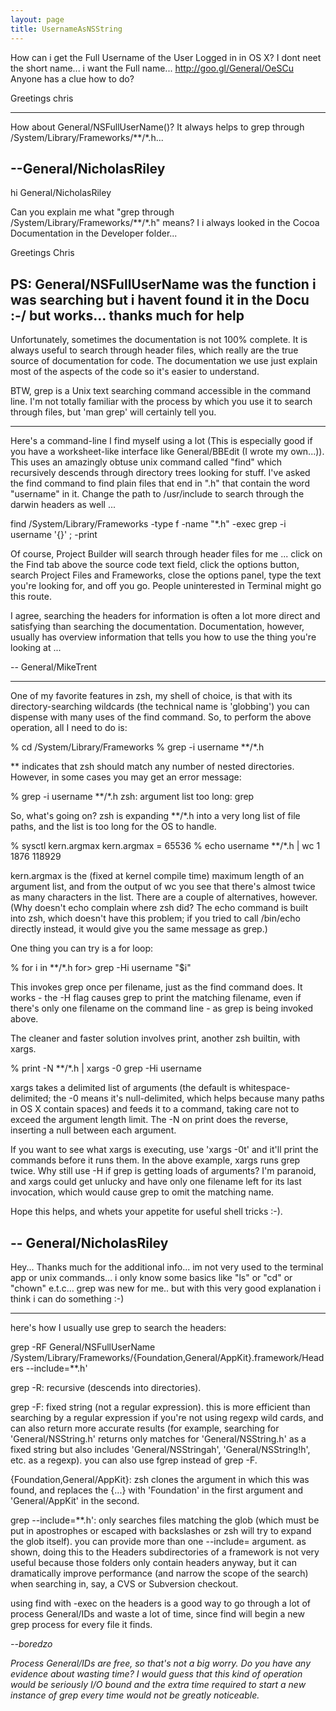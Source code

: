 ```yaml
---
layout: page
title: UsernameAsNSString
---
```




How can i get the Full Username of the User Logged in in OS X?
I dont neet the short name... i want the Full name... http://goo.gl/General/OeSCu
Anyone has a clue how to do?

Greetings chris

----

How about General/NSFullUserName()?  It always helps to grep through /System/Library/Frameworks/**/*.h...

--General/NicholasRiley
----
hi General/NicholasRiley

Can you explain me what "grep through /System/Library/Frameworks/**/*.h" means? I 
i always looked in the Cocoa Documentation in the Developer folder...

Greetings Chris

PS: General/NSFullUserName was the function i was searching but i havent found it in the Docu :-/ but works... thanks much for help
----
Unfortunately, sometimes the documentation is not 100% complete. It is always useful to search through header files, which really are the true source of documentation for code. The documentation we use just explain most of the aspects of the code so it's easier to understand.

BTW, grep is a Unix text searching command accessible in the command line. I'm not totally familiar with the process by which you use it to search through files, but 'man grep' will certainly tell you.

----

Here's a command-line I find myself using a lot (This is especially good if you have a worksheet-like interface like General/BBEdit (I wrote my own...)). This uses an amazingly obtuse unix command called "find" which recursively descends through directory trees looking for stuff. I've asked the find command to find plain files that end in ".h" that contain the word "username" in it. Change the path to /usr/include to search through the darwin headers as well ... 

    
find /System/Library/Frameworks -type f -name "*.h" -exec grep -i username '{}' \; -print


Of course, Project Builder will search through header files for me ... click on the Find tab above the source code text field, click the options button, search Project Files and Frameworks, close the options panel, type the text you're looking for, and off you go. People uninterested in Terminal might go this route.

I agree, searching the headers for information is often a lot more direct and satisfying than searching the documentation. Documentation, however, usually has overview information that tells you how to use the thing you're looking at ... 

-- General/MikeTrent

----

One of my favorite features in zsh, my shell of choice, is that with its directory-searching wildcards (the technical name is 'globbing') you can dispense with many uses of the find command.  So, to perform the above operation, all I need to do is:

    
% cd /System/Library/Frameworks
% grep -i username **/*.h


** indicates that zsh should match any number of nested directories.  However, in some cases you may get an error message:

    
% grep -i username **/*.h
zsh: argument list too long: grep


So, what's going on?  zsh is expanding **/*.h into a very long list of file paths, and the list is too long for the OS to handle.

    
% sysctl kern.argmax
kern.argmax = 65536
% echo username **/*.h | wc
      1    1876  118929


kern.argmax is the (fixed at kernel compile time) maximum length of an argument list, and from the output of wc you see that there's almost twice as many characters in the list.  There are a couple of alternatives, however.  (Why doesn't echo complain where zsh did?  The echo command is built into zsh, which doesn't have this problem; if you tried to call /bin/echo directly instead, it would give you the same message as grep.)

One thing you can try is a for loop:

    
% for i in **/*.h
for> grep -Hi username "$i"


This invokes grep once per filename, just as the find command does.  It works - the -H flag causes grep to print the matching filename, even if there's only one filename on the command line - as grep is being invoked above.

The cleaner and faster solution involves print, another zsh builtin, with xargs.

    
% print -N **/*.h | xargs -0 grep -Hi username


xargs takes a delimited list of arguments (the default is whitespace-delimited; the -0 means it's null-delimited, which helps because many paths in OS X contain spaces) and feeds it to a command, taking care not to exceed the argument length limit.  The -N on print does the reverse, inserting a null between each argument.

If you want to see what xargs is executing, use 'xargs -0t' and it'll print the commands before it runs them.  In the above example, xargs runs grep twice.  Why still use -H if grep is getting loads of arguments?  I'm paranoid, and xargs could get unlucky and have only one filename left for its last invocation, which would cause grep to omit the matching name.

Hope this helps, and whets your appetite for useful shell tricks :-).

-- General/NicholasRiley
----
Hey...
Thanks much for the additional info... im not very used to the terminal app or unix commands... i only know some basics like "ls" or "cd" or "chown" e.t.c... grep was new for me.. but with this very good explanation i think i can do something :-)

----

here's how I usually use grep to search the headers:

    
grep -RF General/NSFullUserName /System/Library/Frameworks/{Foundation,General/AppKit}.framework/Headers --include=**.h'


grep -R: recursive (descends into directories).

grep -F: fixed string (not a regular expression). this is more efficient than searching by a regular expression if you're not using regexp wild cards, and can also return more accurate results (for example, searching for 'General/NSString.h' returns only matches for 'General/NSString.h' as a fixed string but also includes 'General/NSStringah', 'General/NSString!h', etc. as a regexp). you can also use fgrep instead of grep -F.

{Foundation,General/AppKit}: zsh clones the argument in which this was found, and replaces the {...} with 'Foundation' in the first argument and 'General/AppKit' in the second.

grep --include=**.h': only searches files matching the glob (which must be put in apostrophes or escaped with backslashes or zsh will try to expand the glob itself). you can provide more than one --include= argument. as shown, doing this to the Headers subdirectories of a framework is not very useful because those folders only contain headers anyway, but it can dramatically improve performance (and narrow the scope of the search) when searching in, say, a CVS or Subversion checkout.

using find with -exec on the headers is a good way to go through a lot of process General/IDs and waste a lot of time, since find will begin a new grep process for every file it finds.

*--boredzo*

*Process General/IDs are free, so that's not a big worry. Do you have any evidence about wasting time? I would guess that this kind of operation would be seriously I/O bound and the extra time required to start a new instance of grep every time would not be greatly noticeable.*
